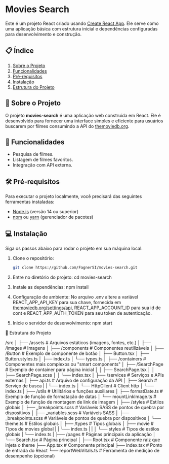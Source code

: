 # Movies Search

Este é um projeto React criado usando [Create React App](https://create-react-app.dev/). Ele serve como uma aplicação básica com estrutura inicial e dependências configuradas para desenvolvimento e construção.

## 📋 Índice

1. [Sobre o Projeto](#sobre-o-projeto)
2. [Funcionalidades](#funcionalidades)
3. [Pré-requisitos](#pré-requisitos)
4. [Instalação](#instalação)
5. [Estrutura do Projeto](#estrutura-do-projeto)

## 📝 Sobre o Projeto

O projeto **movies-search** é uma aplicação web construída em React. Ele é desenvolvido para fornecer uma interface simples e eficiente para usuários buscarem por filmes consumindo a API do [themoviedb.org](https://developer.themoviedb.org/reference/intro/getting-started).

## 🚀 Funcionalidades

- Pesquisa de filmes.
- Listagem de filmes favoritos.
- Integração com API externa.

## 🛠 Pré-requisitos

Para executar o projeto localmente, você precisará das seguintes ferramentas instaladas:

- [Node.js](https://nodejs.org/en/) (versão 14 ou superior)
- [npm](https://www.npmjs.com/) ou [yarn](https://yarnpkg.com/) (gerenciador de pacotes)

## 💻 Instalação

Siga os passos abaixo para rodar o projeto em sua máquina local:

1. Clone o repositório:

   ```bash
   git clone https://github.com/FagnerSI/movies-search.git

   ```

2. Entre no diretório do projeto:
   cd movies-search

3. Instale as dependências:
   npm install

4. Configuração de ambiente:
      No arquivo .env altere a variável REACT_APP_API_KEY para sua chave, fornecida em [themoviedb.org/settings/api](https://www.themoviedb.org/settings/api/regenerate_confirm), REACT_APP_ACCOUNT_ID para sua id de cont e REACT_APP_AUTH_TOKEN para seu token de autenticação.

5. Inicie o servidor de desenvolvimento:
   npm start

📂 Estrutura do Projeto

/src
│
├── /assets # Arquivos estáticos (imagens, fontes, etc.)
│ ├── /images # Imagens
│
├── /components # Componentes reutilizáveis
│ ├── /Button # Exemplo de componente de botão
│ ├── Button.tsx
│ ├── Button.styles.ts
│ ├── index.ts
│ └── types.ts
│
├── /containers # Componentes mais complexos ou "smart components"
│ ├── /SearchPage # Exemplo de container para página inicial
│ │ ├── SearchPage.tsx
│ │ ├── SearchPage.scss
│ │ └── index.tsx
│
├── /services # Serviços e APIs externas
│ ├── api.ts # Arquivo de configuração da API
│ ├── Search # Serviço de busca
| |  └── index.ts
│ └── HttpClient # Client http
│    └── index.ts
|
├── /utils # Utilitários e funções auxiliares
│ ├── formatDate.ts # Exemplo de função de formatação de datas
│ └── mountLinkImage.ts # Exemplo de função de montagem de link de imagem
│
├── /styles # Estilos globais
│ ├── \_breakpoints.scss # Variáveis SASS de pontos de quebra por dispositivos
│ ├── \_variables.scss # Variáveis SASS
│ ├── \_breakpoints.scss # Variáveis de pontos de quebra por dispositivos
│ └── theme.ts # Estilos globais
│
├── /types # Tipos globais
│ ├── movie # Tipos de movies global
| | └── index.ts
| |
│ └── styles # Tipos de estilos globais
| └── index.ts
|
├── /pages # Páginas principais da aplicação
│ └── Search.tsx # Página principal
│
├── Root.tsx # Componente raiz que injeta o theme
├── App.tsx # Componente principal
├── index.tsx # Ponto de entrada do React
└── reportWebVitals.ts # Ferramenta de medição de desempenho (opcional)
